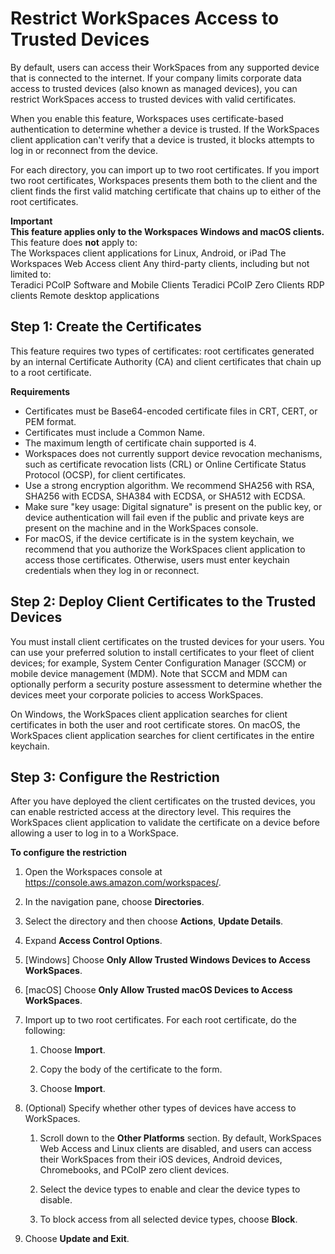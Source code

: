 # Restrict WorkSpaces Access to Trusted Devices<a name="trusted-devices"></a>

By default, users can access their WorkSpaces from any supported device that is connected to the internet\. If your company limits corporate data access to trusted devices \(also known as managed devices\), you can restrict WorkSpaces access to trusted devices with valid certificates\.

When you enable this feature, Workspaces uses certificate\-based authentication to determine whether a device is trusted\. If the WorkSpaces client application can't verify that a device is trusted, it blocks attempts to log in or reconnect from the device\.

For each directory, you can import up to two root certificates\. If you import two root certificates, Workspaces presents them both to the client and the client finds the first valid matching certificate that chains up to either of the root certificates\.

**Important**  
**This feature applies only to the Workspaces Windows and macOS clients\.**  
This feature does **not** apply to:  
The Workspaces client applications for Linux, Android, or iPad
The Workspaces Web Access client
Any third\-party clients, including but not limited to:  
Teradici PCoIP Software and Mobile Clients
Teradici PCoIP Zero Clients
RDP clients
Remote desktop applications

## Step 1: Create the Certificates<a name="create-certificate"></a>

This feature requires two types of certificates: root certificates generated by an internal Certificate Authority \(CA\) and client certificates that chain up to a root certificate\.

**Requirements**
+ Certificates must be Base64\-encoded certificate files in CRT, CERT, or PEM format\.
+ Certificates must include a Common Name\.
+ The maximum length of certificate chain supported is 4\.
+ Workspaces does not currently support device revocation mechanisms, such as certificate revocation lists \(CRL\) or Online Certificate Status Protocol \(OCSP\), for client certificates\.
+ Use a strong encryption algorithm\. We recommend SHA256 with RSA, SHA256 with ECDSA, SHA384 with ECDSA, or SHA512 with ECDSA\.
+ Make sure "key usage: Digital signature" is present on the public key, or device authentication will fail even if the public and private keys are present on the machine and in the WorkSpaces console\.
+ For macOS, if the device certificate is in the system keychain, we recommend that you authorize the WorkSpaces client application to access those certificates\. Otherwise, users must enter keychain credentials when they log in or reconnect\.

## Step 2: Deploy Client Certificates to the Trusted Devices<a name="deploy-certificate"></a>

You must install client certificates on the trusted devices for your users\. You can use your preferred solution to install certificates to your fleet of client devices; for example, System Center Configuration Manager \(SCCM\) or mobile device management \(MDM\)\. Note that SCCM and MDM can optionally perform a security posture assessment to determine whether the devices meet your corporate policies to access WorkSpaces\.

On Windows, the WorkSpaces client application searches for client certificates in both the user and root certificate stores\. On macOS, the WorkSpaces client application searches for client certificates in the entire keychain\.

## Step 3: Configure the Restriction<a name="configure-restriction"></a>

After you have deployed the client certificates on the trusted devices, you can enable restricted access at the directory level\. This requires the WorkSpaces client application to validate the certificate on a device before allowing a user to log in to a WorkSpace\.

**To configure the restriction**

1. Open the Workspaces console at [https://console\.aws\.amazon\.com/workspaces/](https://console.aws.amazon.com/workspaces/)\.

1. In the navigation pane, choose **Directories**\.

1. Select the directory and then choose **Actions**, **Update Details**\.

1. Expand **Access Control Options**\.

1. \[Windows\] Choose **Only Allow Trusted Windows Devices to Access WorkSpaces**\.

1. \[macOS\] Choose **Only Allow Trusted macOS Devices to Access WorkSpaces**\.

1. Import up to two root certificates\. For each root certificate, do the following:

   1. Choose **Import**\.

   1. Copy the body of the certificate to the form\.

   1. Choose **Import**\.

1. \(Optional\) Specify whether other types of devices have access to WorkSpaces\.

   1. Scroll down to the **Other Platforms** section\. By default, WorkSpaces Web Access and Linux clients are disabled, and users can access their WorkSpaces from their iOS devices, Android devices, Chromebooks, and PCoIP zero client devices\.

   1. Select the device types to enable and clear the device types to disable\.

   1. To block access from all selected device types, choose **Block**\.

1. Choose **Update and Exit**\.